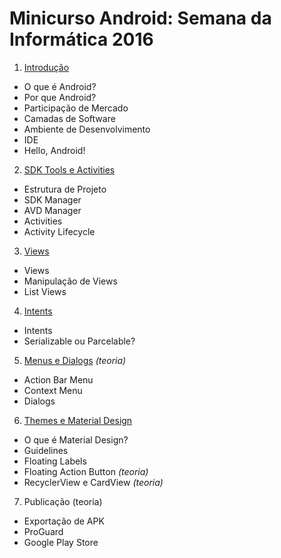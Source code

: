 # Minicurso Android: Semana da Informática 2016

1.	<a href="https://docs.google.com/presentation/d/1FXl3AQUpDI61fDluaEu3CSy3CjPCKjeAGH_FtgWqE0w/edit?usp=sharing">Introdução</a>
  +	O que é Android?
  +	Por que Android?
  +	Participação de Mercado
  +	Camadas de Software
  +	Ambiente de Desenvolvimento
  +	IDE
  +	Hello, Android!
2.	<a href="https://docs.google.com/presentation/d/1PU5foPH2JKxABbmeFKPQyAinF88CiZHG_eqeS4XIKg8/edit?usp=sharing">SDK Tools e Activities</a>
  +	Estrutura de Projeto
  +	SDK Manager
  +	AVD Manager
  +	Activities
  +	Activity Lifecycle
3.	<a href="https://docs.google.com/presentation/d/17yT02lLCjx6sfVBoQYZ3zwjaBySUBGlDQ1pbyUyeFdw/edit?usp=sharing">Views</a>
  +	Views
  +	Manipulação de Views
  +	List Views
4.	<a href="https://docs.google.com/presentation/d/1dw31YQlg_YFPbDpF-RZfvI7hdsE4_Ra0ob1aVS6qJPg/edit?usp=sharing">Intents</a>
  +	Intents
  +	Serializable ou Parcelable?
5.	<a href="https://docs.google.com/presentation/d/1-Jrt5FJESCxsph-v-OHhtN58IKqWmoJimu5hVCgvECc/edit?usp=sharing">Menus e Dialogs</a>  *(teoria)*
  +	Action Bar Menu
  +	Context Menu
  +	Dialogs
6.	<a href="https://docs.google.com/presentation/d/1mv5A2lBvlwCB_QNDJsDdvaTTYku6aT_9Tq7cyPg7IMs/edit?usp=sharing">Themes e Material Design</a>
  +	O que é Material Design?
  +	Guidelines
  +	Floating Labels
  +	Floating Action Button *(teoria)*
  +	RecyclerView e	CardView  *(teoria)*
7.	Publicação (teoria)
  +	Exportação de APK
  +	ProGuard
  +	Google Play Store
